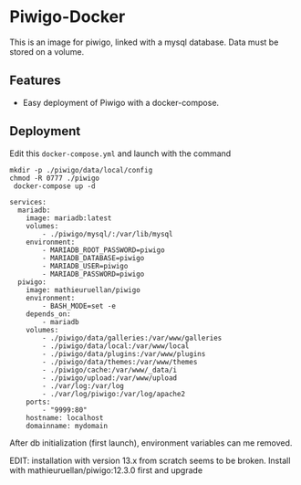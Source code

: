 # Piwigo-Docker

This is an image for piwigo, linked with a mysql database.
Data must be stored on a volume.

## Features
- Easy deployment of Piwigo with a docker-compose.

## Deployment

Edit this `docker-compose.yml` and launch with the command 

```
mkdir -p ./piwigo/data/local/config
chmod -R 0777 ./piwigo
 docker-compose up -d 
```

```
services:
  mariadb:
    image: mariadb:latest
    volumes:
        - ./piwigo/mysql/:/var/lib/mysql
    environment:
        - MARIADB_ROOT_PASSWORD=piwigo
        - MARIADB_DATABASE=piwigo
        - MARIADB_USER=piwigo
        - MARIADB_PASSWORD=piwigo
  piwigo:
    image: mathieuruellan/piwigo
    environment:
        - BASH_MODE=set -e
    depends_on:
        - mariadb
    volumes:
        - ./piwigo/data/galleries:/var/www/galleries
        - ./piwigo/data/local:/var/www/local
        - ./piwigo/data/plugins:/var/www/plugins
        - ./piwigo/data/themes:/var/www/themes
        - ./piwigo/cache:/var/www/_data/i
        - ./piwigo/upload:/var/www/upload
        - ./var/log:/var/log
        - ./var/log/piwigo:/var/log/apache2
    ports:
        - "9999:80"
    hostname: localhost
    domainname: mydomain

```

After db initialization (first launch), environment variables can me removed.


EDIT: installation with version 13.x from scratch  seems to be broken.
Install with mathieuruellan/piwigo:12.3.0 first and upgrade
